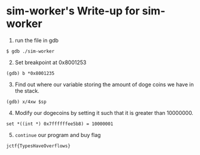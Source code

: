 # sim-worker's Write-up for sim-worker

1. run the file in gdb
```
$ gdb ./sim-worker
```

2. Set breakpoint at 0x8001253
```
(gdb) b *0x8001235
```

3. Find out where our variable storing the amount of doge coins we have in the stack.
```
(gdb) x/4xw $sp
```

4. Modify our dogecoins by setting it such that it is greater than 10000000.
```
set *((int *) 0x7ffffffee5b8) = 10000001
```

5. ```continue``` our program and buy flag
```
jctf{TypesHaveOverflows}
```